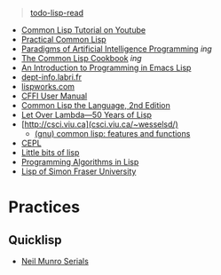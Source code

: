 > [todo-lisp-read](https://github.com/keer2345/reading-notes/blob/main/it/lisp/todo.md)

- [Common Lisp Tutorial on Youtube](https://github.com/keer2345/reading-notes/tree/main/it/lisp/common-lisp-on-youtube)
- [Practical Common Lisp](https://github.com/keer2345/reading-notes/tree/main/it/lisp/practical-common-lisp)
- [Paradigms of Artificial Intelligence Programming](https://github.com/keer2345/reading-notes/tree/main/it/lisp/PAIP) _ing_
- [The Common Lisp Cookbook](https://github.com/keer2345/reading-notes/tree/main/it/lisp/the-common-lisp-cookbook) _ing_
- [An Introduction to Programming in Emacs Lisp](https://github.com/keer2345/reading-notes/tree/main/it/lisp/an-intro-to-prog-emacs-lisp)
- [dept-info.labri.fr](https://dept-info.labri.fr/~strandh/Teaching/MTP/Common/David-Lamkins/)
- [lispworks.com](http://www.lispworks.com/documentation/lw50/CLHS/Front/index.htm)
- [CFFI User Manual](https://common-lisp.net/project/cffi/manual/cffi-manual.html)
- [Common Lisp the Language, 2nd Edition](https://www.cs.cmu.edu/Groups/AI/html/cltl/clm/clm.html)
- [Let Over Lambda—50 Years of Lisp](https://letoverlambda.com/)
- [http://csci.viu.ca](csci.viu.ca/~wesselsd/)
  - [(gnu) common lisp: features and functions](http://csci.viu.ca/~wesselsd/courses/csci330/code/lisp/index.html)
- [CEPL](https://www.youtube.com/playlist?list=PL2VAYZE_4wRKKr5pJzfYD1w4tKCXARs5y)
- [Little bits of lisp](https://github.com/keer2345/reading-notes/tree/main/it/lisp/little-bits-of-lisp)
- [Programming Algorithms in Lisp](http://vseloved.github.io/progalgs.html)
- [Lisp of Simon Fraser University](https://github.com/keer2345/reading-notes/tree/main/it/lisp/lisp-of-sfu)

# Practices
## Quicklisp
- [Neil Munro Serials](./neil-munro-serials)
